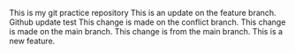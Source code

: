This is my git practice repository
This is an update on the feature branch.
Github update test
This change is made on the conflict branch.
This change is made on the main branch.
This change is from the main branch.
This is a new feature.
